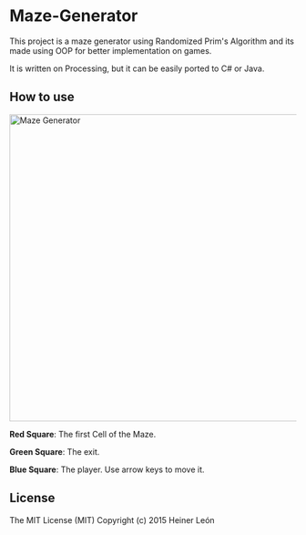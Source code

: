 # Maze-Generator
This project is a maze generator using Randomized Prim's Algorithm and its made using OOP for better implementation on games.

It is written on Processing, but it can be easily ported to C# or Java.

## How to use
<img src="https://cloud.githubusercontent.com/assets/1450160/5793161/3c1d48e8-9eff-11e4-9f9a-15221ce4a956.png" width="516" height="539" alt="Maze Generator"/>

**Red Square**: The first Cell of the Maze.

**Green Square**: The exit.

**Blue Square**: The player. Use arrow keys to move it.

## License
The MIT License (MIT)
Copyright (c) 2015 Heiner León
